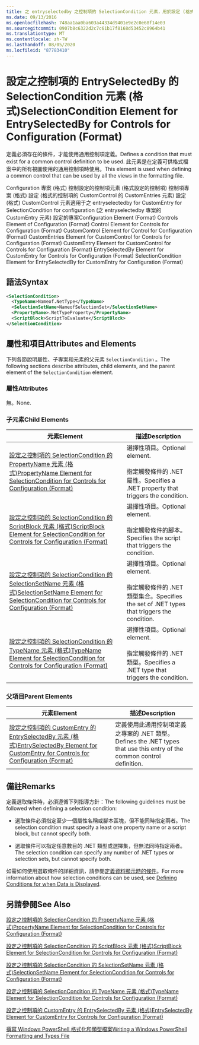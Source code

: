 ```yaml
---
title: 之 entryselectedby 之控制項的 SelectionCondition 元素，用於設定 (格式) |Microsoft Docs
ms.date: 09/13/2016
ms.openlocfilehash: 748aa1aa0ba603a44334d9401e9e2c0e68f14e03
ms.sourcegitcommit: 0907b8c6322d2c7c61b17f8168d53452c8964b41
ms.translationtype: MT
ms.contentlocale: zh-TW
ms.lasthandoff: 08/05/2020
ms.locfileid: "87783410"
---
```

# <a name="selectioncondition-element-for-entryselectedby-for-controls-for-configuration-format"></a><span data-ttu-id="5944b-102">設定之控制項的 EntrySelectedBy 的 SelectionCondition 元素 (格式)</span><span class="sxs-lookup"><span data-stu-id="5944b-102">SelectionCondition Element for EntrySelectedBy for Controls for Configuration (Format)</span></span>

<span data-ttu-id="5944b-103">定義必須存在的條件，才能使用通用控制項定義。</span><span class="sxs-lookup"><span data-stu-id="5944b-103">Defines a condition that must exist for a common control definition to be used.</span></span> <span data-ttu-id="5944b-104">此元素是在定義可供格式檔案中的所有視圖使用的通用控制項時使用。</span><span class="sxs-lookup"><span data-stu-id="5944b-104">This element is used when defining a common control that can be used by all the views in the formatting file.</span></span>

<span data-ttu-id="5944b-105">Configuration 專案 (格式) 控制設定的控制項元素 (格式設定的控制項) 控制項專案 (格式) 設定 (格式的控制項的 CustomControl 的 CustomEntries 元素) 設定 (格式) CustomControl 元素適用于之 entryselectedby for CustomEntry for SelectionCondition for configuration (之 entryselectedby 專案的 CustomEntry 元素) 設定的專案</span><span class="sxs-lookup"><span data-stu-id="5944b-105">Configuration Element (Format) Controls Element of Configuration (Format) Control Element for Controls for Configuration (Format) CustomControl Element for Control for Configuration (Format) CustomEntries Element for CustomControl for Controls for Configuration (Format) CustomEntry Element for CustomControl for Controls for Configuration (Format) EntrySelectedBy Element for CustomEntry for Controls for Configuration (Format) SelectionCondition Element for EntrySelectedBy for CustomEntry for Configuration (Format)</span></span>

## <a name="syntax"></a><span data-ttu-id="5944b-106">語法</span><span class="sxs-lookup"><span data-stu-id="5944b-106">Syntax</span></span>

```xml
<SelectionCondition>
  <TypeName>Nameof.NetType</TypeName>
  <SelectionSetName>NameofSelectionSet</SelectionSetName>
  <PropertyName>.NetTypeProperty</PropertyName>
  <ScriptBlock>ScriptToEvaluate</ScriptBlock>
</SelectionCondition>
```

## <a name="attributes-and-elements"></a><span data-ttu-id="5944b-107">屬性和項目</span><span class="sxs-lookup"><span data-stu-id="5944b-107">Attributes and Elements</span></span>

<span data-ttu-id="5944b-108">下列各節說明屬性、子專案和元素的父元素 `SelectionCondition` 。</span><span class="sxs-lookup"><span data-stu-id="5944b-108">The following sections describe attributes, child elements, and the parent element of the `SelectionCondition` element.</span></span>

### <a name="attributes"></a><span data-ttu-id="5944b-109">屬性</span><span class="sxs-lookup"><span data-stu-id="5944b-109">Attributes</span></span>

<span data-ttu-id="5944b-110">無。</span><span class="sxs-lookup"><span data-stu-id="5944b-110">None.</span></span>

### <a name="child-elements"></a><span data-ttu-id="5944b-111">子元素</span><span class="sxs-lookup"><span data-stu-id="5944b-111">Child Elements</span></span>

|<span data-ttu-id="5944b-112">元素</span><span class="sxs-lookup"><span data-stu-id="5944b-112">Element</span></span>|<span data-ttu-id="5944b-113">描述</span><span class="sxs-lookup"><span data-stu-id="5944b-113">Description</span></span>|
|-------------|-----------------|
|[<span data-ttu-id="5944b-114">設定之控制項的 SelectionCondition 的 PropertyName 元素 (格式)</span><span class="sxs-lookup"><span data-stu-id="5944b-114">PropertyName Element for SelectionCondition for Controls for Configuration (Format)</span></span>](./propertyname-element-for-selectioncondition-for-controls-for-configuration-format.md)|<span data-ttu-id="5944b-115">選擇性項目。</span><span class="sxs-lookup"><span data-stu-id="5944b-115">Optional element.</span></span><br /><br /> <span data-ttu-id="5944b-116">指定觸發條件的 .NET 屬性。</span><span class="sxs-lookup"><span data-stu-id="5944b-116">Specifies a .NET property that triggers the condition.</span></span>|
|[<span data-ttu-id="5944b-117">設定之控制項的 SelectionCondition 的 ScriptBlock 元素 (格式)</span><span class="sxs-lookup"><span data-stu-id="5944b-117">ScriptBlock Element for SelectionCondition for Controls for Configuration (Format)</span></span>](./scriptblock-element-for-selectioncondition-for-controls-for-configuration-format.md)|<span data-ttu-id="5944b-118">選擇性項目。</span><span class="sxs-lookup"><span data-stu-id="5944b-118">Optional element.</span></span><br /><br /> <span data-ttu-id="5944b-119">指定觸發條件的腳本。</span><span class="sxs-lookup"><span data-stu-id="5944b-119">Specifies the script that triggers the condition.</span></span>|
|[<span data-ttu-id="5944b-120">設定之控制項的 SelectionCondition 的 SelectionSetName 元素 (格式)</span><span class="sxs-lookup"><span data-stu-id="5944b-120">SelectionSetName Element for SelectionCondition for Controls for Configuration (Format)</span></span>](./selectionsetname-element-for-selectioncondition-for-controls-for-configuration-format.md)|<span data-ttu-id="5944b-121">選擇性項目。</span><span class="sxs-lookup"><span data-stu-id="5944b-121">Optional element.</span></span><br /><br /> <span data-ttu-id="5944b-122">指定觸發條件的 .NET 類型集合。</span><span class="sxs-lookup"><span data-stu-id="5944b-122">Specifies the set of .NET types that triggers the condition.</span></span>|
|[<span data-ttu-id="5944b-123">設定之控制項的 SelectionCondition 的 TypeName 元素 (格式)</span><span class="sxs-lookup"><span data-stu-id="5944b-123">TypeName Element for SelectionCondition for Controls for Configuration (Format)</span></span>](./typename-element-for-selectioncondition-for-controls-for-configuration-format.md)|<span data-ttu-id="5944b-124">選擇性項目。</span><span class="sxs-lookup"><span data-stu-id="5944b-124">Optional element.</span></span><br /><br /> <span data-ttu-id="5944b-125">指定觸發條件的 .NET 類型。</span><span class="sxs-lookup"><span data-stu-id="5944b-125">Specifies a .NET type that triggers the condition.</span></span>|

### <a name="parent-elements"></a><span data-ttu-id="5944b-126">父項目</span><span class="sxs-lookup"><span data-stu-id="5944b-126">Parent Elements</span></span>

|<span data-ttu-id="5944b-127">元素</span><span class="sxs-lookup"><span data-stu-id="5944b-127">Element</span></span>|<span data-ttu-id="5944b-128">描述</span><span class="sxs-lookup"><span data-stu-id="5944b-128">Description</span></span>|
|-------------|-----------------|
|[<span data-ttu-id="5944b-129">設定之控制項的 CustomEntry 的 EntrySelectedBy 元素 (格式)</span><span class="sxs-lookup"><span data-stu-id="5944b-129">EntrySelectedBy Element for CustomEntry for Controls for Configuration (Format)</span></span>](./entryselectedby-element-for-customentry-for-controls-for-configuration-format.md)|<span data-ttu-id="5944b-130">定義使用此通用控制項定義之專案的 .NET 類型。</span><span class="sxs-lookup"><span data-stu-id="5944b-130">Defines the .NET types that use this entry of the common control definition.</span></span>|

## <a name="remarks"></a><span data-ttu-id="5944b-131">備註</span><span class="sxs-lookup"><span data-stu-id="5944b-131">Remarks</span></span>

<span data-ttu-id="5944b-132">定義選取條件時，必須遵循下列指導方針：</span><span class="sxs-lookup"><span data-stu-id="5944b-132">The following guidelines must be followed when defining a selection condition:</span></span>

- <span data-ttu-id="5944b-133">選取條件必須指定至少一個屬性名稱或腳本區塊，但不能同時指定兩者。</span><span class="sxs-lookup"><span data-stu-id="5944b-133">The selection condition must specify a least one property name or a script block, but cannot specify both.</span></span>

- <span data-ttu-id="5944b-134">選取條件可以指定任意數目的 .NET 類型或選擇集，但無法同時指定兩者。</span><span class="sxs-lookup"><span data-stu-id="5944b-134">The selection condition can specify any number of .NET types or selection sets, but cannot specify both.</span></span>

<span data-ttu-id="5944b-135">如需如何使用選取條件的詳細資訊，請參閱[定義資料顯示時的條件](./defining-conditions-for-displaying-data.md)。</span><span class="sxs-lookup"><span data-stu-id="5944b-135">For more information about how selection conditions can be used, see [Defining Conditions for when Data is Displayed](./defining-conditions-for-displaying-data.md).</span></span>

## <a name="see-also"></a><span data-ttu-id="5944b-136">另請參閱</span><span class="sxs-lookup"><span data-stu-id="5944b-136">See Also</span></span>

[<span data-ttu-id="5944b-137">設定之控制項的 SelectionCondition 的 PropertyName 元素 (格式)</span><span class="sxs-lookup"><span data-stu-id="5944b-137">PropertyName Element for SelectionCondition for Controls for Configuration (Format)</span></span>](./propertyname-element-for-selectioncondition-for-controls-for-configuration-format.md)

[<span data-ttu-id="5944b-138">設定之控制項的 SelectionCondition 的 ScriptBlock 元素 (格式)</span><span class="sxs-lookup"><span data-stu-id="5944b-138">ScriptBlock Element for SelectionCondition for Controls for Configuration (Format)</span></span>](./scriptblock-element-for-selectioncondition-for-controls-for-configuration-format.md)

[<span data-ttu-id="5944b-139">設定之控制項的 SelectionCondition 的 SelectionSetName 元素 (格式)</span><span class="sxs-lookup"><span data-stu-id="5944b-139">SelectionSetName Element for SelectionCondition for Controls for Configuration (Format)</span></span>](./selectionsetname-element-for-selectioncondition-for-controls-for-configuration-format.md)

[<span data-ttu-id="5944b-140">設定之控制項的 SelectionCondition 的 TypeName 元素 (格式)</span><span class="sxs-lookup"><span data-stu-id="5944b-140">TypeName Element for SelectionCondition for Controls for Configuration (Format)</span></span>](./typename-element-for-selectioncondition-for-controls-for-configuration-format.md)

[<span data-ttu-id="5944b-141">設定之控制項的 CustomEntry 的 EntrySelectedBy 元素 (格式)</span><span class="sxs-lookup"><span data-stu-id="5944b-141">EntrySelectedBy Element for CustomEntry for Controls for Configuration (Format)</span></span>](./entryselectedby-element-for-customentry-for-controls-for-configuration-format.md)

[<span data-ttu-id="5944b-142">撰寫 Windows PowerShell 格式化和類型檔案</span><span class="sxs-lookup"><span data-stu-id="5944b-142">Writing a Windows PowerShell Formatting and Types File</span></span>](./writing-a-powershell-formatting-file.md)
